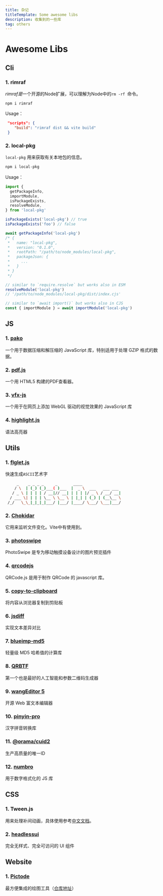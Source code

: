 ```yaml
---
title: 杂记
titleTemplate: Some awesome libs
description: 收集到的一些库
tag: others
---
```


# Awesome Libs

## Cli

### 1.  rimraf  

*rimraf是*一个开源的Node扩展，可以理解为Node中的`rm -rf `命令。

```
npm i rimraf
```

Usage：

```json
 "scripts": {
    "build": "rimraf dist && vite build"
 }	
```



### 2.  local-pkg

`local-pkg` 用来获取有关本地包的信息。

```bash
npm i local-pkg
```

Usage：

```js
import {
  getPackageInfo,
  importModule,
  isPackageExists,
  resolveModule,
} from 'local-pkg'

isPackageExists('local-pkg') // true
isPackageExists('foo') // false

await getPackageInfo('local-pkg')
/* {
 *   name: "local-pkg",
 *   version: "0.1.0",
 *   rootPath: "/path/to/node_modules/local-pkg",
 *   packageJson: {
 *     ...
 *   }
 * }
 */

// similar to `require.resolve` but works also in ESM
resolveModule('local-pkg')
// '/path/to/node_modules/local-pkg/dist/index.cjs'

// similar to `await import()` but works also in CJS
const { importModule } = await importModule('local-pkg')
```

## JS

### 1. [pako](https://github.com/nodeca/pako)

一个用于数据压缩和解压缩的 JavaScript 库，特别适用于处理 GZIP 格式的数据。

### 2. [pdf.js](https://github.com/mozilla/pdf.js)

一个用 HTML5 构建的PDF查看器。

### 3. [vfx-js](https://github.com/fand/vfx-js)

一个用于在网页上添加 WebGL 驱动的视觉效果的 JavaScript 库

### 4. [highlight.js](https://github.com/highlightjs/highlight.js)

语法高亮器

## Utils

### 1. [flglet.js](https://github.com/scottgonzalez/figlet-js)

快速生成`ASCII`艺术字
```bash
     _    _ _ _ _     _       ____                 
    / \  | (_) (_)___( )___  |  _ \  ___   ___ ___ 
   / _ \ | | | | / __|// __| | | | |/ _ \ / __/ __|
  / ___ \| | | | \__ \ \__ \ | |_| | (_) | (__\__ \
 /_/   \_\_|_|_|_|___/ |___/ |____/ \___/ \___|___/
```

### 2. [Chokidar](https://github.com/paulmillr/chokidar)

它用来监听文件变化。Vite中有使用到。

### 3. [photoswipe](https://github.com/dimsemenov/photoswipe)

PhotoSwipe 是专为移动触摸设备设计的图片预览插件

### 4. [qrcodejs](https://github.com/davidshimjs/qrcodejs)

QRCode.js 是用于制作 QRCode 的 javascript 库。

### 5. [copy-to-clipboard](https://github.com/sudodoki/copy-to-clipboard)

将内容从浏览器复制到剪贴板

### 6. [jsdiff](https://github.com/kpdecker/jsdiff)

实现文本差异对比

### 7. [blueimp-md5](https://www.npmjs.com/package/blueimp-md5)

轻量级 MD5 哈希值的计算库

### 8. [QRBTF](https://github.com/latentcat/qrbtf)

第一个也是最好的人工智能和参数二维码生成器

### 9. [wangEditor 5](https://github.com/wangeditor-team/wangEditor)

开源 Web 富文本编辑器

### 10. [pinyin-pro](https://github.com/zh-lx/pinyin-pro)

汉字拼音转换库

### 11. [@orama/cuid2](https://github.com/oramasearch/cuid2)

生产高质量的唯一ID

### 12. [numbro](https://github.com/BenjaminVanRyseghem/numbro)

用于数字格式化的 JS 库

## CSS 

### 1. Tween.js

用来处理补间动画，具体使用参考[中文文档](https://github.com/tweenjs/tween.js/blob/main/docs/user_guide_zh-CN.md)。

### 2. [headlessui](https://github.com/tailwindlabs/headlessui)

完全无样式、完全可访问的 UI 组件

## Website

### 1. [Pictode](https://www.pictode.com/#/)

最方便集成的绘图工具（[仓库地址](https://github.com/JessYan0913/pictode)）





